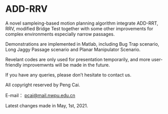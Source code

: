 # ADD-RRV
A novel sampleing-based motion planning algorithm integrate ADD-RRT,  RRV,  modified Bridge Test together with some other improvements for complex environments especially narrow passages.

Demonstrations are implemented in Matlab, including Bug Trap scenario, Long Jaggy Passage scenario and Planar Manipulator Scenario.

Revelant codes are only used for presentation temporarily, and more user-friendly improvemwnts will be made in the future.

If you have any queries, please don’t hesitate to contact us.

All copyright reserved by Peng Cai.

E-mail： pcai@mail.nwpu.edu.cn

Latest changes made in May, 1st, 2021.
